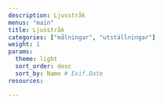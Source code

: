 ```yaml
---
description: Ljusstråk
menus: "main"
title: Ljusstråk
categories: ["målningar", "utställningar"]
weight: 1
params:
  theme: light
  sort_order: desc
  sort_by: Name # Exif.Date
resources:

---
```

